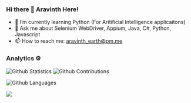 ### Hi there 👋 Aravinth Here! 

- 🌱 I’m currently learning Python (For Aritificial Intelligence applicaitons)
- 💬 Ask me about Selenium WebDriver, Appium, Java, C#, Python, Javascript
- 📫 How to reach me: <aravinth_earth@pm.me>

### Analytics ⚙️

![Github Statistics](https://github-readme-stats.vercel.app/api/?username=Aravinth-Earth&theme=onedark&count_private=true&show_icons=true)
![Github Contributions](https://github-readme-streak-stats.herokuapp.com/?user=Aravinth-Earth&theme=onedark&hide_border=true)

![Github Languages](https://github-readme-stats.vercel.app/api/top-langs/?username=Aravinth-Earth&theme=onedark&langs_count=10&count_private=true)

![](http://estruyf-github.azurewebsites.net/api/VisitorHit?user=caroldf07&repo=caroldf07&countColorcountColor&style=flat)
